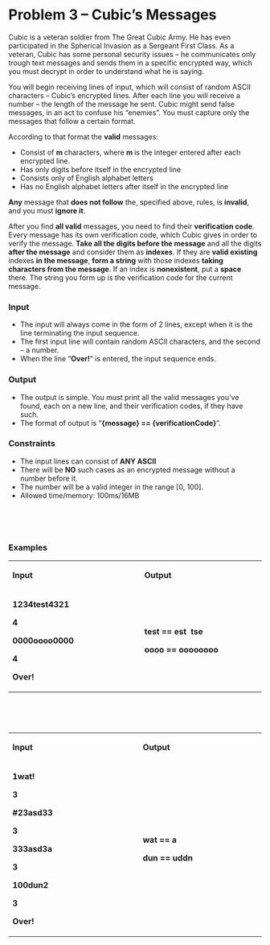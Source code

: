 <h1>Problem 3 &ndash; Cubic&rsquo;s Messages</h1>
<p>Cubic is a veteran soldier from The Great Cubic Army. He has even participated in the Spherical Invasion as a Sergeant First Class. As a veteran, Cubic has some personal security issues &ndash; he communicates only trough text messages and sends them in a specific encrypted way, which you must decrypt in order to understand what he is saying.</p>
<p>You will begin receiving lines of input, which will consist of random ASCII characters &ndash; Cubic&rsquo;s encrypted lines. After each line you will receive a number &ndash; the length of the message he sent. Cubic might send false messages, in an act to confuse his &ldquo;enemies&rdquo;. You must capture only the messages that follow a certain format.</p>
<p>According to that format the <strong>valid</strong> messages:</p>
<ul>
<li>Consist of <strong>m </strong>characters, where <strong>m </strong>is the integer entered after each encrypted line.</li>
<li>Has only digits before itself in the encrypted line</li>
<li>Consists only of English alphabet letters</li>
<li>Has no English alphabet letters after itself in the encrypted line</li>
</ul>
<p><strong>Any</strong> message that <strong>does not follow</strong> the, specified above, rules, is <strong>invalid</strong>, and you must <strong>ignore it</strong>.</p>
<p>After you find <strong>all valid</strong> messages, you need to find their <strong>verification code</strong>. Every message has its own verification code, which Cubic gives in order to verify the message. <strong>Take all the digits before the message</strong> and all the digits <strong>after the message</strong> and consider them as <strong>indexes</strong>. If they are <strong>valid existing</strong> indexes <strong>in the message</strong>, <strong>form a string</strong> with those indexes <strong>taking characters from the message</strong>. If an index is <strong>nonexistent</strong>, put a <strong>space </strong>there. The string you form up is the verification code for the current message.</p>
<h3>Input</h3>
<ul>
<li>The input will always come in the form of 2 lines, except when it is the line terminating the input sequence.</li>
<li>The first input line will contain random ASCII characters, and the second &ndash; a number.</li>
<li>When the line &ldquo;<strong>Over!</strong>&rdquo; is entered, the input sequence ends.</li>
</ul>
<h3>Output</h3>
<ul>
<li>The output is simple. You must print all the valid messages you&rsquo;ve found, each on a new line, and their verification codes, if they have such.</li>
<li>The format of output is &ldquo;<strong>{message} == {verificationCode}</strong>&rdquo;.</li>
</ul>
<h3>Constraints</h3>
<ul>
<li>The input lines can consist of <strong>ANY ASCII</strong></li>
<li>There will be <strong>NO </strong>such cases as an encrypted message without a number before it.</li>
<li>The number will be a valid integer in the range [0, 100].</li>
<li>Allowed time/memory: 100ms/16MB</li>
</ul>
<p>&nbsp;</p>
<p>&nbsp;</p>
<h3>Examples</h3>
<table width="0">
<tbody>
<tr>
<td width="305">
<p><strong><strong>Input</strong></strong></p>
</td>
<td width="294">
<p><strong><strong>Output</strong></strong></p>
</td>
</tr>
<tr>
<td width="305">
<p><strong>1234test4321</strong></p>
<p><strong>4</strong></p>
<p><strong>0000oooo0000</strong></p>
<p><strong>4</strong></p>
<p><strong>Over!</strong></p>
</td>
<td width="294">
<p><strong>test == est&nbsp; tse</strong></p>
<p><strong>oooo == oooooooo</strong></p>
</td>
</tr>
</tbody>
</table>
<p>&nbsp;</p>
<p>&nbsp;</p>
<table width="0">
<tbody>
<tr>
<td width="305">
<p><strong><strong>Input</strong></strong></p>
</td>
<td width="294">
<p><strong><strong>Output</strong></strong></p>
</td>
</tr>
<tr>
<td width="305">
<p><strong>1wat!</strong></p>
<p><strong>3</strong></p>
<p><strong>#23asd33</strong></p>
<p><strong>3</strong></p>
<p><strong>333asd3a</strong></p>
<p><strong>3</strong></p>
<p><strong>100dun2</strong></p>
<p><strong>3</strong></p>
<p><strong>Over!</strong></p>
</td>
<td width="294">
<p><strong>wat == a</strong></p>
<p><strong>dun == uddn</strong></p>
</td>
</tr>
</tbody>
</table>
<p>&nbsp;</p>